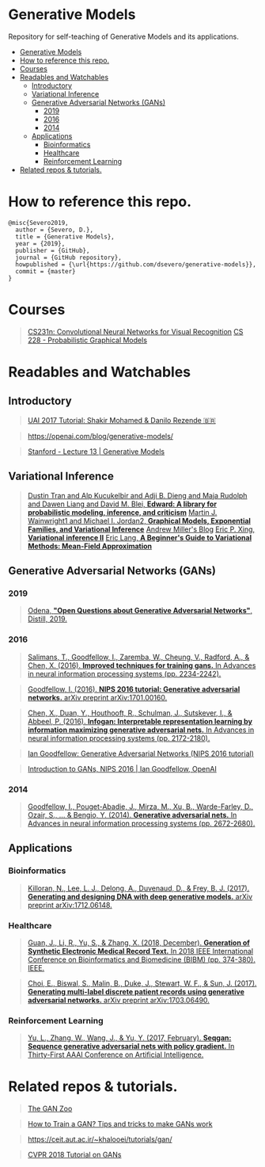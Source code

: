 Generative Models
===================
Repository for self-teaching of Generative Models and its applications.
<!--ts-->
   * [Generative Models](#generative-models)
   * [How to reference this repo.](#how-to-reference-this-repo)
   * [Courses](#courses)
   * [Readables and Watchables](#readables-and-watchables)
      * [Introductory](#introductory)
      * [Variational Inference](#variational-inference)
      * [Generative Adversarial Networks (GANs)](#generative-adversarial-networks-gans)
         * [2019](#2019)
         * [2016](#2016)
         * [2014](#2014)
      * [Applications](#applications)
         * [Bioinformatics](#bioinformatics)
         * [Healthcare](#healthcare)
         * [Reinforcement Learning](#reinforcement-learning)
   * [Related repos &amp; tutorials.](#related-repos--tutorials)

<!-- Added by: severo, at: Wed Jul 24 14:01:25 -03 2019 -->

<!--te-->

# How to reference this repo.
```
@misc{Severo2019,
  author = {Severo, D.},
  title = {Generative Models},
  year = {2019},
  publisher = {GitHub},
  journal = {GitHub repository},
  howpublished = {\url{https://github.com/dsevero/generative-models}},
  commit = {master}
}
```
# Courses
> [CS231n: Convolutional Neural Networks for Visual Recognition](http://cs231n.stanford.edu/)
> [CS 228 - Probabilistic Graphical Models](https://cs228.stanford.edu/)

# Readables and Watchables

## Introductory
> [UAI 2017 Tutorial: Shakir Mohamed & Danilo Rezende :brazil:](https://www.youtube.com/watch?v=JrO5fSskISY)

> https://openai.com/blog/generative-models/

> [Stanford - Lecture 13 | Generative Models](https://www.youtube.com/watch?v=5WoItGTWV54)

## Variational Inference
> [Dustin Tran and Alp Kucukelbir and Adji B. Dieng and Maja Rudolph and Dawen Liang and David M. Blei, **Edward: A library for probabilistic modeling, inference, and criticism**](http://edwardlib.org/tutorials/)
> [Martin J. Wainwright1 and Michael I. Jordan2, **Graphical Models, Exponential Families, and Variational Inference**](https://people.eecs.berkeley.edu/~wainwrig/Papers/WaiJor08_FTML.pdf)
> [Andrew Miller's Blog](http://andymiller.github.io/blog/)
> [ Eric P. Xing, **Variational inference II**](https://www.cs.cmu.edu/~epxing/Class/10708-15/notes/10708_scribe_lecture13.pdf)
> [Eric Lang, **A Beginner's Guide to Variational Methods: Mean-Field Approximation**](https://blog.evjang.com/2016/08/variational-bayes.html)

## Generative Adversarial Networks (GANs)
### 2019
> [Odena, **"Open Questions about Generative Adversarial Networks"**, Distill, 2019.](https://distill.pub/2019/gan-open-problems/)

### 2016
> [Salimans, T., Goodfellow, I., Zaremba, W., Cheung, V., Radford, A., & Chen, X. (2016). **Improved techniques for training gans.** In Advances in neural information processing systems (pp. 2234-2242).](https://arxiv.org/abs/1606.03498)

> [Goodfellow, I. (2016). **NIPS 2016 tutorial: Generative adversarial networks.** arXiv preprint arXiv:1701.00160.](https://arxiv.org/abs/1701.00160)

> [Chen, X., Duan, Y., Houthooft, R., Schulman, J., Sutskever, I., & Abbeel, P. (2016). **Infogan: Interpretable representation learning by information maximizing generative adversarial nets.** In Advances in neural information processing systems (pp. 2172-2180).](https://arxiv.org/abs/1606.03657)

> [Ian Goodfellow: Generative Adversarial Networks (NIPS 2016 tutorial)](https://www.youtube.com/watch?v=HGYYEUSm-0Q)

> [Introduction to GANs, NIPS 2016 | Ian Goodfellow, OpenAI](https://www.youtube.com/watch?v=9JpdAg6uMXs)

### 2014
> [Goodfellow, I., Pouget-Abadie, J., Mirza, M., Xu, B., Warde-Farley, D., Ozair, S., ... & Bengio, Y. (2014). **Generative adversarial nets.** In Advances in neural information processing systems (pp. 2672-2680).](https://arxiv.org/abs/1406.2661)

## Applications
### Bioinformatics
> [Killoran, N., Lee, L. J., Delong, A., Duvenaud, D., & Frey, B. J. (2017). **Generating and designing DNA with deep generative models.** arXiv preprint arXiv:1712.06148.](https://arxiv.org/abs/1712.06148)

### Healthcare
> [Guan, J., Li, R., Yu, S., & Zhang, X. (2018, December). **Generation of Synthetic Electronic Medical Record Text.** In 2018 IEEE International Conference on Bioinformatics and Biomedicine (BIBM) (pp. 374-380). IEEE.](https://arxiv.org/abs/1812.02793)

> [Choi, E., Biswal, S., Malin, B., Duke, J., Stewart, W. F., & Sun, J. (2017). **Generating multi-label discrete patient records using generative adversarial networks.** arXiv preprint arXiv:1703.06490.](https://arxiv.org/pdf/1703.06490v3.pdf)


### Reinforcement Learning
> [Yu, L., Zhang, W., Wang, J., & Yu, Y. (2017, February). **Seqgan: Sequence generative adversarial nets with policy gradient.** In Thirty-First AAAI Conference on Artificial Intelligence.](https://arxiv.org/abs/1609.05473)

# Related repos & tutorials.
> [The GAN Zoo](https://github.com/hindupuravinash/the-gan-zoo)

> [How to Train a GAN? Tips and tricks to make GANs work](https://github.com/soumith/ganhacks)

> https://ceit.aut.ac.ir/~khalooei/tutorials/gan/

> [CVPR 2018 Tutorial on GANs](https://sites.google.com/view/cvpr2018tutorialongans/)
